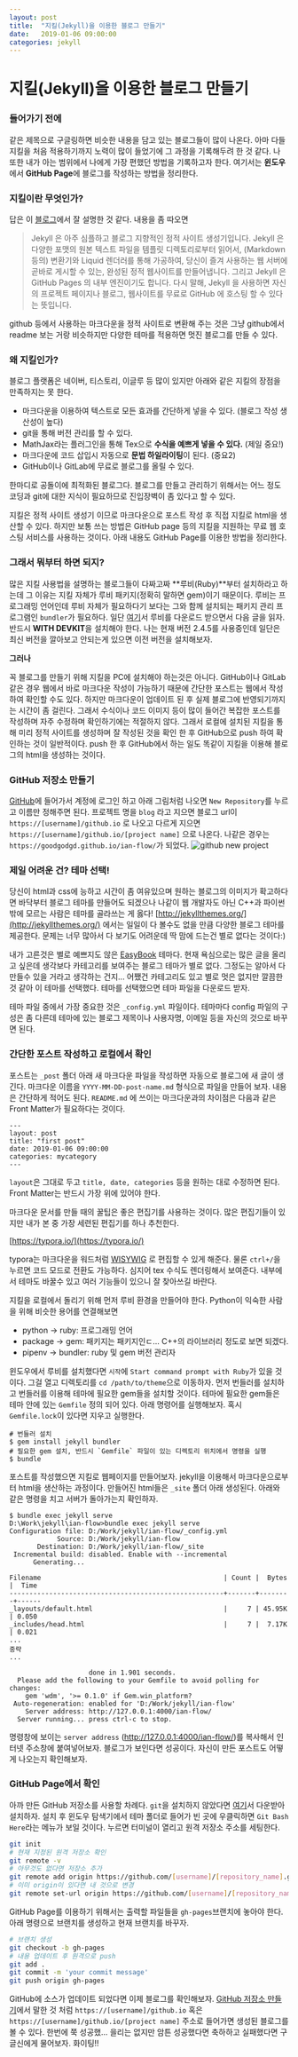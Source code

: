 ```yaml
---
layout: post
title:  "지킬(Jekyll)을 이용한 블로그 만들기"
date:   2019-01-06 09:00:00
categories: jekyll
---
```


# 지킬(Jekyll)을 이용한 블로그 만들기

### 들어가기 전에

같은 제목으로 구글링하면 비슷한 내용을 담고 있는 블로그들이 많이 나온다. 아마 다들 지킬을 처음 적용하기까지 노력이 많이 들었기에 그 과정을 기록해두려 한 것 같다. 나 또한 내가 아는 범위에서 나에게 가장 편했던 방법을 기록하고자 한다. 여기서는 **윈도우**에서 **GitHub Page**에 블로그를 작성하는 방법을 정리한다.

### 지킬이란 무엇인가? 

답은 이 [블로그](https://nachwon.github.io/jekyllblog/)에서 잘 설명한 것 같다. 내용을 좀 따오면
> Jekyll 은 아주 심플하고 블로그 지향적인 정적 사이트 생성기입니다. Jekyll 은 다양한 포맷의 원본 텍스트 파일을 템플릿 디렉토리로부터 읽어서, (Markdown 등의) 변환기와 Liquid 렌더러를 통해 가공하여, 당신이 즐겨 사용하는 웹 서버에 곧바로 게시할 수 있는, 완성된 정적 웹사이트를 만들어냅니다. 그리고 Jekyll 은 GitHub Pages 의 내부 엔진이기도 합니다. 다시 말해, Jekyll 을 사용하면 자신의 프로젝트 페이지나 블로그, 웹사이트를 무료로 GitHub 에 호스팅 할 수 있다는 뜻입니다.
> 

github 등에서 사용하는 마크다운을 정적 사이트로 변환해 주는 것은 그냥 github에서 readme 보는 거랑 비슷하지만 다양한 테마를 적용하면 멋진 블로그를 만들 수 있다.  

### 왜 지킬인가?

블로그 플랫폼은 네이버, 티스토리, 이글루 등 많이 있지만 아래와 같은 지킬의 장점을 만족하지는 못 한다.
- 마크다운을 이용하여 텍스트로 모든 효과를 간단하게 넣을 수 있다. (블로그 작성 생산성이 높다)
- git을 통해 버전 관리를 할 수 있다.
- MathJax라는 플러그인을 통해 Tex으로 **수식을 예쁘게 넣을 수 있다.** (제일 중요!)
- 마크다운에 코드 삽입시 자동으로 **문법 하일라이팅**이 된다. (중요2)
- GitHub이나 GitLab에 무료로 블로그를 올릴 수 있다.

한마디로 공돌이에 최적화된 블로그다. 블로그를 만들고 관리하기 위해서는 어느 정도 코딩과 git에 대한 지식이 필요하므로 진입장벽이 좀 있다고 할 수 있다.

지킬은 정적 사이트 생성기 이므로 마크다운으로 포스트 작성 후 직접 지킬로 html을 생산할 수 있다. 하지만 보통 쓰는 방법은 GitHub page 등의 지킬을 지원하는 무료 웹 호스팅 서비스를 사용하는 것이다. 아래 내용도 GitHub Page를 이용한 방법을 정리한다.

### 그래서 뭐부터 하면 되지?

많은 지킬 사용법을 설명하는 블로그들이 다짜고짜 **루비(Ruby)**부터 설치하라고 하는데 그 이유는 지킬 자체가 루비 패키지(정확히 말하면 gem)이기 때문이다. 루비는 프로그래밍 언어인데 루비 자체가 필요하다기 보다는 그와 함께 설치되는 패키지 관리 프로그램인 `bundler`가 필요하다. 일단 [여기](https://rubyinstaller.org/downloads/)서 루비를 다운로드 받으면서 다음 글을 읽자. 반드시 **WITH DEVKIT**을 설치해야 한다. 나는 현재 버전 2.4.5를 사용중인데 일단은 최신 버전을 깔아보고 안되는게 있으면 이전 버전을 설치해보자.

**그러나** <a id="create-repository"></a> 

꼭 블로그를 만들기 위해 지킬을 PC에 설치해야 하는것은 아니다. GitHub이나 GitLab 같은 경우 웹에서 바로 마크다운 작성이 가능하기 때문에 간단한 포스트는 웹에서 작성하여 확인할 수도 있다. 하지만 마크다운이 업데이트 된 후 실제 블로그에 반영되기까지는 시간이 좀 걸린다. 그래서 수식이나 코드 이미지 등이 많이 들어간 복잡한 포스트를 작성하며 자주 수정하며 확인하기에는 적절하지 않다. 그래서 로컬에 설치된 지킬을 통해 미리 정적 사이트를 생성하며 잘 작성된 것을 확인 한 후 GitHub으로 push 하여 확인하는 것이 일반적이다. push 한 후 GitHub에서 하는 일도 똑같이 지킬을 이용해 블로그의 html을 생성하는 것이다.

### GitHub 저장소 만들기 

[GitHub](https://github.com/)에 들어가서 계정에 로그인 하고 아래 그림처럼 나오면 `New Repository`를 누르고 이름만 정해주면 된다. 프로젝트 명을 `blog` 라고 지으면 블로그 url이 `https://[username]/github.io` 로 나오고 다르게 지으면 `https://[username]/github.io/[project name]` 으로 나온다. 나같은 경우는 `https://goodgodgd.github.io/ian-flow/`가 되었다.
![github new project](/ian-flow/assets/2019-01-06-first-step-to-jekyll/github-new-project.png)

### 제일 어려운 건? 테마 선택!

당신이 html과 css에 능하고 시간이 좀 여유있으며 원하는 블로그의 이미지가 확고하다면 바닥부터 블로그 테마를 만들어도 되겠으나 나같이 웹 개발자도 아닌 C++과 파이썬 밖에 모르는 사람은 테마를 골라쓰는 게 옳다! [http://jekyllthemes.org/](http://jekyllthemes.org/) 에서는 일일이 다 볼수도 없을 만큼 다양한 블로그 테마를 제공한다. 문제는 너무 많아서 다 보기도 어려운데 딱 맘에 드는건 별로 없다는 것이다:)

내가 고른것은 별로 예쁘지도 않은 [EasyBook](http://laobubu.net/jekyll-theme-EasyBook/) 테마다. 현재 욕심으로는 많은 글을 올리고 싶은데 생각보다 카테고리를 보여주는 블로그 테마가 별로 없다. 그정도는 알아서 다 만들수 있을 거라고 생각하는 건지... 어쨌건 카테고리도 있고 별로 멋은 없지만 깔끔한것 같아 이 테마를 선택했다. 테마를 선택했으면 테마 파일을 다운로드 받자. 

테마 파일 중에서 가장 중요한 것은 `_config.yml` 파일이다. 테마마다 config 파일의 구성은 좀 다른데 테마에 있는 블로그 제목이나 사용자명, 이메일 등을 자신의 것으로 바꾸면 된다.

### 간단한 포스트 작성하고 로컬에서 확인

포스트는 `_post` 폴더 아래 새 마크다운 파일을 작성하면 자동으로 블로그에 새 글이 생긴다. 마크다운 이름을 `YYYY-MM-DD-post-name.md` 형식으로  파일을 만들어 보자. 내용은 간단하게 적어도 된다. `README.md` 에 쓰이는 마크다운과의 차이점은 다음과 같은 Front Matter가 필요하다는 것이다.

```
---
layout: post
title: "first post"
date: 2019-01-06 09:00:00
categories: mycategory
---
```

`layout`은 그대로 두고 `title, date, categories` 등을 원하는 대로 수정하면 된다. Front Matter는 반드시 가장 위에 있어야 한다. 

마크다운 문서를 만들 때의 꿀팁은 좋은 편집기를 사용하는 것이다. 많은 편집기들이 있지만 내가 본 중 가장 세련된 편집기를 하나 추천한다.

[https://typora.io/](https://typora.io/)

typora는 마크다운을 워드처럼 [WISYWIG](https://ko.wikipedia.org/wiki/%EC%9C%84%EC%A7%80%EC%9C%84%EA%B7%B8) 로 편집할 수 있게 해준다. 물론 `ctrl+/`을 누르면 코드 모드로 전환도 가능하다. 심지어 tex 수식도 렌더링해서 보여준다. 내부에서 테마도 바꿀수 있고 여러 기능들이 있으니 잘 찾아쓰길 바란다.

지킬을 로컬에서 돌리기 위해 먼저 루비 환경을 만들어야 한다. Python이 익숙한 사람을 위해 비슷한 용어를 연결해보면

- python → ruby: 프로그래밍 언어
- package → gem: 패키지는 패키지인ㄷ... C++의 라이브러리 정도로 보면 되겠다.
- pipenv → bundler: ruby 및 gem 버전 관리자

윈도우에서 루비를 설치했다면 `시작`에 `Start command prompt with Ruby`가 있을 것이다. 그걸 열고 디렉토리를 `cd /path/to/theme`으로 이동하자. 먼저 번들러를 설치하고 번들러를 이용해 테마에 필요한 gem들을 설치할 것이다. 테마에 필요한 gem들은 테마 안에 있는 `Gemfile` 정의 되어 있다. 아래 명령어를 실행해보자. 혹시 `Gemfile.lock`이 있다면 지우고 실행한다.

```
# 번들러 설치
$ gem install jekyll bundler
# 필요한 gem 설치, 반드시 `Gemfile` 파일이 있는 디렉토리 위치에서 명령을 실행
$ bundle
```

포스트를 작성했으면 지킬로 웹페이지를 만들어보자. jekyll을 이용해서 마크다운으로부터 html을 생산하는 과정이다. 만들어진 html들은 `_site` 폴더 아래 생성된다. 아래와 같은 명령을 치고 서버가 돌아가는지 확인하자.

```
$ bundle exec jekyll serve
D:\Work\jekyll\ian-flow>bundle exec jekyll serve
Configuration file: D:/Work/jekyll/ian-flow/_config.yml
            Source: D:/Work/jekyll/ian-flow
       Destination: D:/Work/jekyll/ian-flow/_site
 Incremental build: disabled. Enable with --incremental
      Generating...

Filename                                              | Count |  Bytes |  Time
------------------------------------------------------+-------+--------+------
_layouts/default.html                                 |     7 | 45.95K | 0.050
_includes/head.html                                   |     7 |  7.17K | 0.021
...
중략
...

                    done in 1.901 seconds.
  Please add the following to your Gemfile to avoid polling for changes:
    gem 'wdm', '>= 0.1.0' if Gem.win_platform?
 Auto-regeneration: enabled for 'D:/Work/jekyll/ian-flow'
    Server address: http://127.0.0.1:4000/ian-flow/
  Server running... press ctrl-c to stop.
```

명령창에 보이는 `server address` (http://127.0.0.1:4000/ian-flow/)를 복사해서 인터넷 주소창에 붙여넣어보자. 블로그가 보인다면 성공이다. 자신이 만든 포스트도 어떻게 나오는지 확인해보자.

### GitHub Page에서 확인

아까 만든 GitHub 저장소를 사용할 차례다. `git`을 설치하지 않았다면 [여기](https://git-scm.com/download/win)서 다운받아 설치하자. 설치 후 윈도우 탐색기에서 테마 폴더로 들어가 빈 곳에 우클릭하면 `Git Bash Here`라는 메뉴가 보일 것이다. 누르면 터미널이 열리고 원격 저장소 주소를 세팅한다.
```bash
git init
# 현재 지정된 원격 저장소 확인
git remote -v
# 아무것도 없다면 저장소 추가
git remote add origin https://github.com/[username]/[repository_name].git
# 이미 origin이 있다면 내 것으로 변경
git remote set-url origin https://github.com/[username]/[repository_name].git
```
GitHub Page를 이용하기 위해서는 출력할 파일들을 `gh-pages`브랜치에 놓아야 한다. 아래 명령으로 브랜치를 생성하고 현재 브랜치를 바꾸자.

```bash
# 브랜치 생성
git checkout -b gh-pages
# 내용 업데이트 후 원격으로 push
git add .
git commit -m 'your commit message'
git push origin gh-pages
```
GitHub에 소스가 업데이트 되었다면 이제 블로그를 확인해보자. [GitHub 저장소 만들기](#create-repository)에서 말한 것 처럼 `https://[username]/github.io`  혹은 `https://[username]/github.io/[project name]` 주소로 들어가면 생성된 블로그를 볼 수 있다. 한번에 쭉 성공했... 을리는 없지만 암튼 성공했다면 축하하고 실패했다면 구글신에게 물어보자. 화이팅!!

